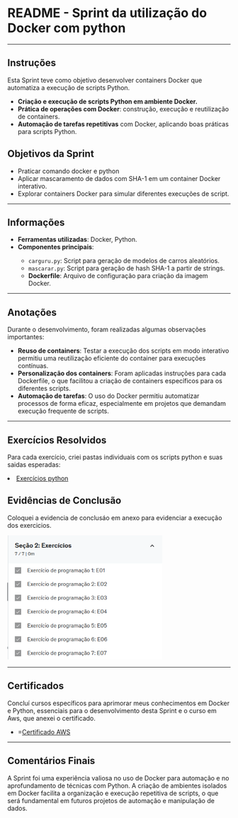 <h1>README - Sprint da utilização do Docker com python</h1>

<hr>

<h2>Instruções</h2>
<p>Esta Sprint teve como objetivo desenvolver containers Docker que automatiza a execução de scripts Python.</p>

<ul>
    <li><strong>Criação e execução de scripts Python em ambiente Docker.</strong></li>
    <li><strong>Prática de operações com Docker</strong>: construção, execução e reutilização de containers.</li>
    <li><strong>Automação de tarefas repetitivas</strong> com Docker, aplicando boas práticas para scripts Python.</li>
</ul>

<h2>Objetivos da Sprint</h2>
<ul>
    <li>Praticar comando docker e python</li>
    <li>Aplicar mascaramento de dados com SHA-1 em um container Docker interativo.</li>
    <li>Explorar containers Docker para simular diferentes execuções de script.</li>
</ul>

<hr>

<h2>Informações</h2>
<ul>
    <li><strong>Ferramentas utilizadas</strong>: Docker, Python.</li>
    <li><strong>Componentes principais</strong>:</li>
    <ul>
        <li><code>carguru.py</code>: Script para geração de modelos de carros aleatórios.</li>
        <li><code>mascarar.py</code>: Script para geração de hash SHA-1 a partir de strings.</li>
        <li><strong>Dockerfile</strong>: Arquivo de configuração para criação da imagem Docker.</li>
    </ul>
</ul>

<hr>

<h2>Anotações</h2>
<p>Durante o desenvolvimento, foram realizadas algumas observações importantes:</p>
<ul>
    <li><strong>Reuso de containers</strong>: Testar a execução dos scripts em modo interativo permitiu uma reutilização eficiente do container para execuções contínuas.</li>
    <li><strong>Personalização dos containers</strong>: Foram aplicadas instruções para cada Dockerfile, o que facilitou a criação de containers específicos para os diferentes scripts.</li>
    <li><strong>Automação de tarefas</strong>: O uso do Docker permitiu automatizar processos de forma eficaz, especialmente em projetos que demandam execução frequente de scripts.</li>
</ul>

<hr>

<h2>Exercícios Resolvidos</h2>
<p>Para cada exercício, criei pastas individuais com os scripts python e suas saidas esperadas:</p>
  <li><a href="/Sprint-4/Exercicios/">Exercícios python</a></li>

<h2>Evidências de Conclusão</h2>
<p>Coloquei a evidencia de conclusáo em anexo para evidenciar a execução dos exercicios.</p>
 <img src="/Sprint-4/Exercicios/Evidencias/conclusao_ex.png" width="350px" alt="Evidência de conclusão">

<hr>

<h2>Certificados</h2>
<p>Concluí cursos específicos para aprimorar meus conhecimentos em Docker e Python, essenciais para o desenvolvimento desta Sprint e o curso em Aws, que anexei o certificado.</p>
<ul>
    <li>=<a href="/Sprint-4/Certificados">Certificado AWS</a></li>
</ul>
<hr>

<h2>Comentários Finais</h2>
<p>A Sprint foi uma experiência valiosa no uso de Docker para automação e no aprofundamento de técnicas com Python. A criação de ambientes isolados em Docker facilita a organização e execução repetitiva de scripts, o que será fundamental em futuros projetos de automação e manipulação de dados.</p>
